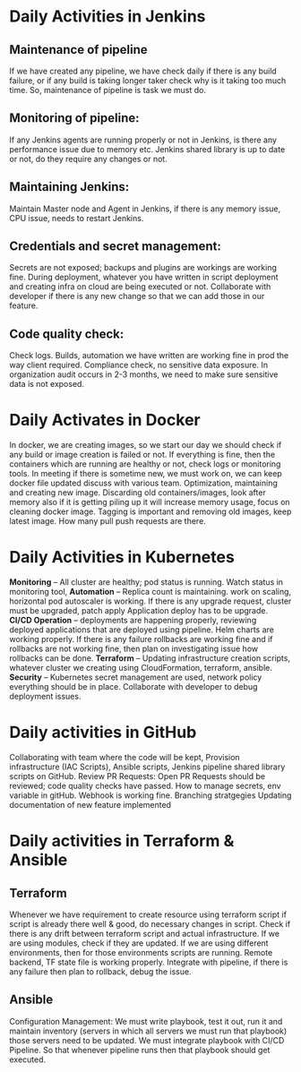 # Daily Activities in Jenkins

## Maintenance of pipeline

If we have created any pipeline, we have check daily if there is any build failure, or if any build is taking longer taker check why is it taking too much time. So, maintenance of pipeline is task we must do.

## Monitoring of pipeline: 

If any Jenkins agents are running properly or not in Jenkins, is there any performance issue due to memory etc. Jenkins shared library is up to date or not, do they require any changes or not.

## Maintaining Jenkins: 
Maintain Master node and Agent in Jenkins, if there is any memory issue, CPU issue, needs to restart Jenkins. 

## Credentials and secret management:  
Secrets are not exposed; backups and plugins are workings are working fine. 
During deployment, whatever you have written in script deployment and creating infra on cloud are being executed or not. Collaborate with developer if there is any new change so that we can add those in our feature.

## Code quality check: 
Check logs. Builds, automation we have written are working fine in prod the way client required. Compliance check, no sensitive data exposure. In organization audit occurs in 2-3 months, we need to make sure sensitive data is not exposed.


# Daily Activates in Docker #

In docker, we are creating images, so we start our day we should check if any build or image creation is failed or not. If everything is fine, then the containers which are running are healthy or not, check logs or monitoring tools. 
In meeting if there is sometime new, we must work on, we can keep docker file updated discuss with various team. Optimization, maintaining and creating new image. Discarding old containers/images, look after memory also if it is getting piling up it will increase memory usage, focus on cleaning docker image. Tagging is important and removing old images, keep latest image. How many pull push requests are there.


# Daily Activities in Kubernetes

**Monitoring** – All cluster are healthy; pod status is running. Watch status in monitoring tool, 
**Automation** – Replica count is maintaining. work on scaling, horizontal pod autoscaler is working. If there is any upgrade request, cluster must be upgraded, patch apply Application deploy has to be upgrade.
**CI/CD Operation** – deployments are happening properly, reviewing deployed applications that are deployed using pipeline. Helm charts are working properly. If there is any failure rollbacks are working fine and if rollbacks are not working fine, then plan on investigating issue how rollbacks can be done. 
**Terraform** – Updating infrastructure creation scripts, whatever cluster we creating using CloudFormation, terraform, ansible. 
**Security** – Kubernetes secret management are used, network policy everything should be in place. Collaborate with developer to debug deployment issues.

# Daily activities in GitHub
Collaborating with team where the code will be kept, Provision infrastructure (IAC Scripts), Ansible scripts, Jenkins pipeline shared library scripts on GitHub.
Review PR Requests: Open PR Requests should be reviewed; code quality checks have passed. How to manage secrets, env variable in gitHub. Webhook is working fine.
Branching stratgegies
Updating documentation of new feature implemented

# Daily activities in Terraform & Ansible
## Terraform
Whenever we have requirement to create resource using terraform script if script is already there well & good, do necessary changes in script.
Check if there is any drift between terraform script and actual infrastructure.
If we are using modules, check if they are updated. If we are using different environments, then for those environments scripts are running. Remote backend, TF state file is working properly. Integrate with pipeline, if there is any failure then plan to rollback, debug the issue.
## Ansible
Configuration Management: We must write playbook, test it out, run it and maintain inventory (servers in which all servers we must run that playbook) those servers need to be updated.
We must integrate playbook with CI/CD Pipeline. So that whenever pipeline runs then that playbook should get executed.
